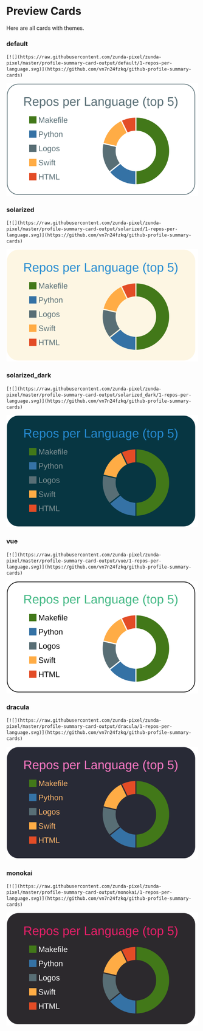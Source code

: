 
# Preview Cards

Here are all cards with themes.


### default


```
[![](https://raw.githubusercontent.com/zunda-pixel/zunda-pixel/master/profile-summary-card-output/default/1-repos-per-language.svg)](https://github.com/vn7n24fzkq/github-profile-summary-cards)
```
![](https://raw.githubusercontent.com/zunda-pixel/zunda-pixel/master/profile-summary-card-output/default/1-repos-per-language.svg)


### solarized


```
[![](https://raw.githubusercontent.com/zunda-pixel/zunda-pixel/master/profile-summary-card-output/solarized/1-repos-per-language.svg)](https://github.com/vn7n24fzkq/github-profile-summary-cards)
```
![](https://raw.githubusercontent.com/zunda-pixel/zunda-pixel/master/profile-summary-card-output/solarized/1-repos-per-language.svg)


### solarized_dark


```
[![](https://raw.githubusercontent.com/zunda-pixel/zunda-pixel/master/profile-summary-card-output/solarized_dark/1-repos-per-language.svg)](https://github.com/vn7n24fzkq/github-profile-summary-cards)
```
![](https://raw.githubusercontent.com/zunda-pixel/zunda-pixel/master/profile-summary-card-output/solarized_dark/1-repos-per-language.svg)


### vue


```
[![](https://raw.githubusercontent.com/zunda-pixel/zunda-pixel/master/profile-summary-card-output/vue/1-repos-per-language.svg)](https://github.com/vn7n24fzkq/github-profile-summary-cards)
```
![](https://raw.githubusercontent.com/zunda-pixel/zunda-pixel/master/profile-summary-card-output/vue/1-repos-per-language.svg)


### dracula


```
[![](https://raw.githubusercontent.com/zunda-pixel/zunda-pixel/master/profile-summary-card-output/dracula/1-repos-per-language.svg)](https://github.com/vn7n24fzkq/github-profile-summary-cards)
```
![](https://raw.githubusercontent.com/zunda-pixel/zunda-pixel/master/profile-summary-card-output/dracula/1-repos-per-language.svg)


### monokai


```
[![](https://raw.githubusercontent.com/zunda-pixel/zunda-pixel/master/profile-summary-card-output/monokai/1-repos-per-language.svg)](https://github.com/vn7n24fzkq/github-profile-summary-cards)
```
![](https://raw.githubusercontent.com/zunda-pixel/zunda-pixel/master/profile-summary-card-output/monokai/1-repos-per-language.svg)


